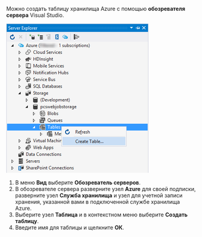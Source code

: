 Можно создать таблицу хранилища Azure с помощью **обозревателя сервера** Visual Studio.

![Таблицы обозревателя сервера][Image1]

1. В меню **Вид** выберите **Обозреватель серверов**.
2. В обозревателе сервера разверните узел **Azure** для своей подписки, разверните узел **Служба хранилища** и узел для учетной записи хранения, указанной вами в подключенной службе хранилища Azure.
3. Выберите узел **Таблица** и в контекстном меню выберите **Создать таблицу**.
4. Введите имя для таблицы и щелкните **ОК**.   

[Image1]: ./media/vs-storage-getting-started-tables-include/vs-storage-create-tables-in-Server-Explorer.png

<!---HONumber=Oct15_HO3-->